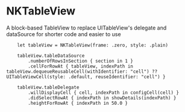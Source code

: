 # NKTableView

A block-based TableView to replace UITableView's delegate and dataSource for shorter code and easier to use

		let tableView = NKTableView(frame: .zero, style: .plain)
		
		tableView.tableDataSource
			.numberOfRowsInSection { section in 1 }
			.cellForRowAt { tableView, indexPath in tableView.dequeueReusableCell(withIdentifier: "cell") ?? UITableViewCell(style: .default, reuseIdentifier: "cell") }
		
		tableView.tableDelegate
			.willDisplayCell { cell, indexPath in configCell(cell) }
			.didSelectRowAt { indexPath in showDetails(indexPath) }
			.heightForRowAt { indexPath in 50.0 }
